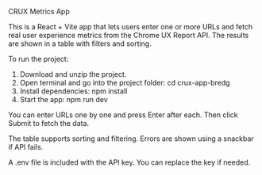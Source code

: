 CRUX Metrics App

This is a React + Vite app that lets users enter one or more URLs and fetch real user experience metrics from the Chrome UX Report API. The results are shown in a table with filters and sorting.

To run the project:

1. Download and unzip the project.
2. Open terminal and go into the project folder:
   cd crux-app-bredg
3. Install dependencies:
   npm install
4. Start the app:
   npm run dev

You can enter URLs one by one and press Enter after each. Then click Submit to fetch the data.

The table supports sorting and filtering. Errors are shown using a snackbar if API fails.

A .env file is included with the API key. You can replace the key if needed.